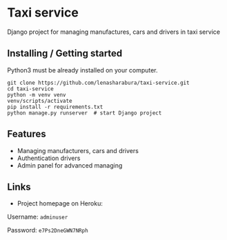 # Taxi service

Django project for managing manufactures, cars and drivers in taxi service 

## Installing / Getting started

Python3 must be already installed on your computer.

```shell
git clone https://github.com/lenasharabura/taxi-service.git
cd taxi-service
python -m venv venv
venv/scripts/activate
pip install -r requirements.txt
python manage.py runserver  # start Django project
```

## Features

* Managing manufacturers, cars and drivers
* Authentication drivers
* Admin panel for advanced managing

## Links

- Project homepage on Heroku: 

Username: ```adminuser```

Password: ```e7Ps2DneGWN7NRph```